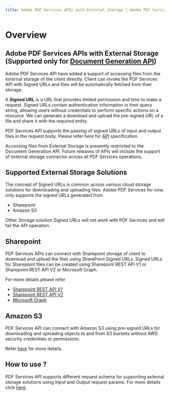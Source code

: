 ```yaml
---
title: Adobe PDF Services APIs with External Storage | Adobe PDF Services
---
```

# Overview

## **Adobe PDF Services APIs with External Storage (Supported only for [Document Generation API](http://developer-stage.adobe.com/document-services/docs/apis/#tag/Document-Generation))**

Adobe PDF Services API have added a support of accessing files from the external storage of the client directly. Client can invoke the PDF Services API with Signed URLs and files will be automatically fetched from their storage.

A **Signed URL** is a URL that provides limited permission and time to make a request. Signed URLs contain authentication information in their query string, allowing users without credentials to perform specific actions on a resource. We can generate a download and upload the pre-signed URL of a file and share it with the required entity.

PDF Services API supports the passing of signed URLs of input and output files in the request body. Please refer here for [API](http://developer-stage.adobe.com/document-services/docs/apis/#tag/Document-Generation) specification.

<InlineAlert slots="text"/>

Accessing files from External Storage is presently restricted to the Document Generation API. Future releases of APIs will include the support of external storage connector across all PDF Services operations.

## Supported External Storage Solutions

The concept of Signed URLs is common across various cloud storage solutions for downloading and uploading files. Adobe PDF Services for now, only supports the signed URLs generated from
- Sharepoint
- Amazon S3

Other Storage solution Signed URLs will not work with PDF Services and will fail the API operation.

## Sharepoint
PDF Services APIs can connect with Sharepoint storage of client to download and upload the files using SharePoint Signed URLs. Signed URLs for Sharepoint files can be created using Sharepoint REST API V1 or Sharepoint REST API V2 or Microsoft Graph.

For more details please refer 
- [Sharepoint REST API V1](https://learn.microsoft.com/en-us/sharepoint/dev/sp-add-ins/get-to-know-the-sharepoint-rest-service?tabs=csom)
- [Sharepoint REST API V2](https://learn.microsoft.com/en-us/sharepoint/dev/apis/sharepoint-rest-graph)
- [Microsoft Graph](https://learn.microsoft.com/en-us/graph/overview)

## Amazon S3

PDF Services API can connect with Amazon S3 using pre-signed URLs for downloading and uploading objects to and from S3 buckets without AWS security credentials or permissions.

Refer [here](https://docs.aws.amazon.com/AmazonS3/latest/userguide/using-presigned-url.html) for more details.

## How to use ?


PDF Services API supports different request schema for supporting external storage solutions using _Input_ and _Output_ request params. For more details click [here](../../../apis/#tag/Document-Generation).




